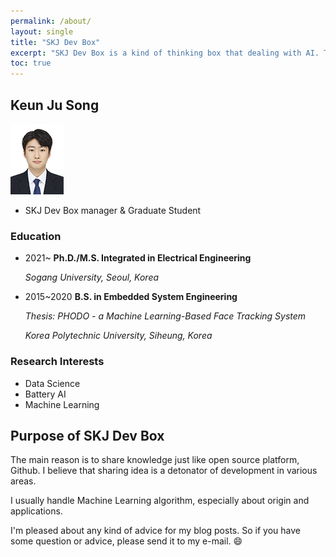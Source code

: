 ```yaml
---
permalink: /about/
layout: single
title: "SKJ Dev Box"
excerpt: "SKJ Dev Box is a kind of thinking box that dealing with AI. The purpose of this blog is to share a idea, especially how to approach and apply algorithms."
toc: true
---
```


## Keun Ju Song

<img src="/assets/images/skj.png" alt="Keun Ju Song"
       height="113" width="85">

- SKJ Dev Box manager & Graduate Student

### Education

- 2021~  **Ph.D./M.S. Integrated in Electrical Engineering**

  *Sogang University, Seoul, Korea* 

* 2015~2020 **B.S. in Embedded System Engineering**

  *Thesis: PHODO - a Machine Learning-Based Face Tracking System*

  *Korea Polytechnic University, Siheung, Korea*

### Research Interests

* Data Science
* Battery AI
* Machine Learning

## Purpose of SKJ Dev Box

The main reason is to share knowledge just like open source platform, Github. I believe that sharing idea is a detonator of development in various areas. 

I usually handle Machine Learning algorithm, especially about origin and applications.

I'm pleased about any kind of advice for my blog posts. So if you have some question or advice, please send it to my e-mail. :smile:
